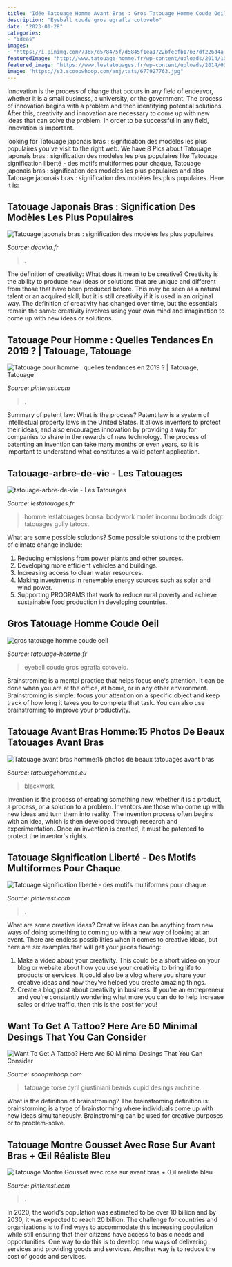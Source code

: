 ```yaml
---
title: "Idée Tatouage Homme Avant Bras : Gros Tatouage Homme Coude Oeil"
description: "Eyeball coude gros egrafla cotovelo"
date: "2023-01-28"
categories:
- "ideas"
images:
- "https://i.pinimg.com/736x/d5/84/5f/d5845f1ea1722bfecfb17b37df226d4a.jpg"
featuredImage: "http://www.tatouage-homme.fr/wp-content/uploads/2014/10/gros-tatouage-homme-coude-oeil.jpg"
featured_image: "https://www.lestatouages.fr/wp-content/uploads/2014/03/tatouage-arbre-de-vie.jpg"
image: "https://s3.scoopwhoop.com/anj/tats/677927763.jpg"
---
```



Innovation is the process of change that occurs in any field of endeavor, whether it is a small business, a university, or the government. The process of innovation begins with a problem and then identifying potential solutions. After this, creativity and innovation are necessary to come up with new ideas that can solve the problem. In order to be successful in any field, innovation is important.

	

		
looking for Tatouage japonais bras : signification des modèles les plus populaires you've visit to the right web. We have 8 Pics about Tatouage japonais bras : signification des modèles les plus populaires like Tatouage signification liberté - des motifs multiformes pour chaque, Tatouage japonais bras : signification des modèles les plus populaires and also Tatouage japonais bras : signification des modèles les plus populaires. Here it is:
		
    
## Tatouage Japonais Bras : Signification Des Modèles Les Plus Populaires

<img loading=lazy src="https://deavita.fr/wp-content/uploads/2019/08/manchette-colorée-tatouage-bras-homme-culture-japonaise-768x768.jpg" onerror="this.onerror=null;this.src='https://tse4.mm.bing.net/th?id=OIP.dckwMhgchpJqQorr5G7BBwHaHa&amp;pid=15.1';" alt="Tatouage japonais bras : signification des modèles les plus populaires">

_Source: deavita.fr_

>. 

	

The definition of creativity: What does it mean to be creative?
Creativity is the ability to produce new ideas or solutions that are unique and different from those that have been produced before. This may be seen as a natural talent or an acquired skill, but it is still creativity if it is used in an original way. The definition of creativity has changed over time, but the essentials remain the same: creativity involves using your own mind and imagination to come up with new ideas or solutions.

    
## Tatouage Pour Homme : Quelles Tendances En 2019 ? | Tatouage, Tatouage

<img loading=lazy src="https://i.pinimg.com/736x/d5/84/5f/d5845f1ea1722bfecfb17b37df226d4a.jpg" onerror="this.onerror=null;this.src='https://tse4.mm.bing.net/th?id=OIP.d4kJjxrgn4St7ObAxA1tKwHaJ3&amp;pid=15.1';" alt="Tatouage pour homme : quelles tendances en 2019 ? | Tatouage, Tatouage">

_Source: pinterest.com_

>. 

	

Summary of patent law: What is the process?
Patent law is a system of intellectual property laws in the United States. It allows inventors to protect their ideas, and also encourages innovation by providing a way for companies to share in the rewards of new technology. The process of patenting an invention can take many months or even years, so it is important to understand what constitutes a valid patent application.

    
## Tatouage-arbre-de-vie - Les Tatouages

<img loading=lazy src="https://www.lestatouages.fr/wp-content/uploads/2014/03/tatouage-arbre-de-vie.jpg" onerror="this.onerror=null;this.src='https://tse1.mm.bing.net/th?id=OIP.8IMTIWPkltA5pcjUPS425AHaIO&amp;pid=15.1';" alt="tatouage-arbre-de-vie - Les Tatouages">

_Source: lestatouages.fr_

>homme lestatouages bonsai bodywork mollet inconnu bodmods doigt tatouages gully tatoos. 

	

What are some possible solutions?
Some possible solutions to the problem of climate change include:
1. Reducing emissions from power plants and other sources. 
2. Developing more efficient vehicles and buildings. 
3. Increasing access to clean water resources. 
4. Making investments in renewable energy sources such as solar and wind power. 
5. Supporting PROGRAMS that work to reduce rural poverty and achieve sustainable food production in developing countries.

    
## Gros Tatouage Homme Coude Oeil

<img loading=lazy src="http://www.tatouage-homme.fr/wp-content/uploads/2014/10/gros-tatouage-homme-coude-oeil.jpg" onerror="this.onerror=null;this.src='https://tse2.mm.bing.net/th?id=OIP.pFg0x4SKitqsy0oDn1YzIQHaJ4&amp;pid=15.1';" alt="gros tatouage homme coude oeil">

_Source: tatouage-homme.fr_

>eyeball coude gros egrafla cotovelo. 

	

Brainstroming is a mental practice that helps focus one's attention. It can be done when you are at the office, at home, or in any other environment. Brainstroming is simple: focus your attention on a specific object and keep track of how long it takes you to complete that task. You can also use brainstroming to improve your productivity.

    
## Tatouage Avant Bras Homme:15 Photos De Beaux Tatouages Avant Bras

<img loading=lazy src="http://www.tatouagehomme.eu/wp-content/uploads/tatouage-homme-avant-bras-6.jpg" onerror="this.onerror=null;this.src='https://tse3.mm.bing.net/th?id=OIP.gHWlsRDxEwdJmqtPPFaFjgHaLU&amp;pid=15.1';" alt="Tatouage avant bras homme:15 photos de beaux tatouages avant bras">

_Source: tatouagehomme.eu_

>blackwork. 

	

Invention is the process of creating something new, whether it is a product, a process, or a solution to a problem. Inventors are those who come up with new ideas and turn them into reality. The invention process often begins with an idea, which is then developed through research and experimentation. Once an invention is created, it must be patented to protect the inventor's rights.

    
## Tatouage Signification Liberté - Des Motifs Multiformes Pour Chaque

<img loading=lazy src="https://i.pinimg.com/736x/06/db/ee/06dbee38564368b4c7af42cfa7c76ae4.jpg" onerror="this.onerror=null;this.src='https://tse1.mm.bing.net/th?id=OIP.52SsorEpKjENJc05GiZSmgHaIK&amp;pid=15.1';" alt="Tatouage signification liberté - des motifs multiformes pour chaque">

_Source: pinterest.com_

>. 

	

What are some creative ideas?
Creative ideas can be anything from new ways of doing something to coming up with a new way of looking at an event. There are endless possibilities when it comes to creative ideas, but here are six examples that will get your juices flowing: 
1. Make a video about your creativity. This could be a short video on your blog or website about how you use your creativity to bring life to products or services. It could also be a vlog where you share your creative ideas and how they've helped you create amazing things. 
2. Create a blog post about creativity in business. If you're an entrepreneur and you're constantly wondering what more you can do to help increase sales or drive traffic, then this is the post for you!

    
## Want To Get A Tattoo? Here Are 50 Minimal Desings That You Can Consider

<img loading=lazy src="https://s3.scoopwhoop.com/anj/tats/677927763.jpg" onerror="this.onerror=null;this.src='https://tse3.mm.bing.net/th?id=OIP.iMbXsCBDM52rmQCC8pTfKAHaKX&amp;pid=15.1';" alt="Want To Get A Tattoo? Here Are 50 Minimal Desings That You Can Consider">

_Source: scoopwhoop.com_

>tatouage torse cyril giustiniani beards cupid desings archzine. 

	

What is the definition of brainstroming?
The brainstroming definition is:
brainstorming is a type of brainstorming where individuals come up with new ideas simultaneously. Brainstroming can be used for creative purposes or to problem-solve.

    
## Tatouage Montre Gousset Avec Rose Sur Avant Bras + Œil Réaliste Bleu

<img loading=lazy src="https://i.pinimg.com/736x/3f/46/e3/3f46e3b2cd1f95d68de31ee5f12be28d.jpg" onerror="this.onerror=null;this.src='https://tse3.mm.bing.net/th?id=OIP.dNmt2qXDaoOle7I3XDA_FwHaJQ&amp;pid=15.1';" alt="Tatouage Montre Gousset avec rose sur avant bras + Œil réaliste bleu">

_Source: pinterest.com_

>. 

	

In 2020, the world’s population was estimated to be over 10 billion and by 2030, it was expected to reach 20 billion. The challenge for countries and organizations is to find ways to accommodate this increasing population while still ensuring that their citizens have access to basic needs and opportunities. One way to do this is to develop new ways of delivering services and providing goods and services. Another way is to reduce the cost of goods and services.

